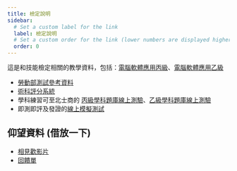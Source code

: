 ```yaml
---
title: 檢定說明
sidebar:
  # Set a custom label for the link
  label: 檢定說明
  # Set a custom order for the link (lower numbers are displayed higher up)
  order: 0
---
```


這是和技能檢定相關的教學資料，包括：[電腦軟體應用丙級](./cert3)、[電腦軟體應用乙級](./cert2)

- [勞動部測試參考資料](https://owinform.wdasec.gov.tw/)
- [術科評分系統](http://www.928.tw/)
- 學科練習可至北士商的 [丙級學科題庫線上測驗](https://onlinetest.tw/)、[乙級學科題庫線上測驗](https://onlinetest3-1.onlinetest.tw/)
- 即測即評及發證的[線上模擬測試](https://etest.wdasec.gov.tw/enutest/)


## 仰望資料 (借放一下)

- [相見歡影片](https://youtu.be/kK7Hs4JI8B0)
- [回饋單](https://forms.gle/hY1RnZ4yKjXaiacu6)